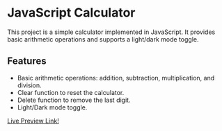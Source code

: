 # JavaScript Calculator

This project is a simple calculator implemented in JavaScript. It provides basic arithmetic operations and supports a light/dark mode toggle.

## Features

- Basic arithmetic operations: addition, subtraction, multiplication, and division.
- Clear function to reset the calculator.
- Delete function to remove the last digit.
- Light/Dark mode toggle.

[Live Preview Link!](https://achonn.github.io/Calculator/)
